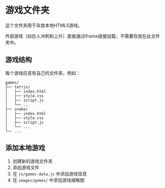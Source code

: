 # 游戏文件夹

这个文件夹用于存放本地HTML5游戏。

外部游戏（如巨人冲刺和上升）直接通过iframe链接加载，不需要存放在此文件夹中。

## 游戏结构

每个游戏应该有自己的文件夹，例如：

```
games/
├── tetris/
│   ├── index.html
│   ├── style.css
│   ├── script.js
│   └── ...
├── snake/
│   ├── index.html
│   ├── style.css
│   ├── script.js
│   └── ...
└── ...
```

## 添加本地游戏

1. 创建新的游戏文件夹
2. 添加游戏文件
3. 在 `js/games-data.js` 中添加游戏信息
4. 在 `images/games/` 中添加游戏缩略图 